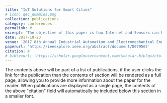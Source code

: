 ```yaml
---
title: "IoT Solutions for Smart Cities"
# icon: qec_dummies.png
collection: publications
category: conferences
permalink: #
excerpt: 'The objective of this paper is how Internet and Sensors can help to develop a city to smart.'
date: 2017-10-23
venue: '2017 8th Annual Industrial Automation and Electromechanical Engineering Conference'
paperurl: 'https://ieeexplore.ieee.org/abstract/document/8079565'
citation: #
# bibtexurl: 'https://scholar.googleusercontent.com/scholar.bib?q=info:zCZI4SWrcPsJ:scholar.google.com/&output=citation&scisdr=CgJN25qjEIuy7q_jor0:AAZF9b8AAAAAaBjlur0I6kZqegePwWrl5MJwbqQ&scisig=AAZF9b8AAAAAaBjluu_wzBc7jdz6O-Dv3c_GCIQ&scisf=4&ct=citation&cd=-1&hl=en'
---
```


The contents above will be part of a list of publications, if the user clicks the link for the publication than the contents of section will be rendered as a full page, allowing you to provide more information about the paper for the reader. When publications are displayed as a single page, the contents of the above "citation" field will automatically be included below this section in a smaller font.
